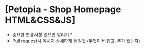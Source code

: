 # [Petopia - Shop Homepage HTML&CSS&JS]




* 중요한 변경사항 있으면 알리기 *
* Pull request시 메시지 상세하게 남길것 (무엇이 바뀌고, 추가 됐는지)


